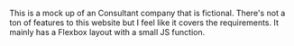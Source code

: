This is a mock up of an Consultant company that is fictional.
There's not a ton of features to this website but I feel like it covers the
requirements. It mainly has a Flexbox layout with a small JS function.
